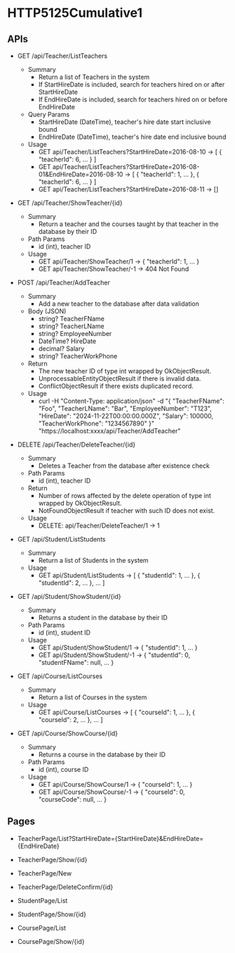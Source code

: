 # HTTP5125Cumulative1
## APIs
- GET /api/Teacher/ListTeachers
    - Summary
        - Return a list of Teachers in the system
        - If StartHireDate is included, search for teachers hired on or after StartHireDate
        - If EndHireDate is included, search for teachers hired on or before EndHireDate
    - Query Params
        - StartHireDate (DateTime), teacher's hire date start inclusive bound
        - EndHireDate (DateTime), teacher's hire date end inclusive bound
    - Usage
        - GET api/Teacher/ListTeachers?StartHireDate=2016-08-10 -> \[ { "teacherId": 6, ... } \]
        - GET api/Teacher/ListTeachers?StartHireDate=2016-08-01&EndHireDate=2016-08-10 -> \[ { "teacherId": 1, ... }, { "teacherId": 6, ... } \]
        - GET api/Teacher/ListTeachers?StartHireDate=2016-08-11 -> \[\]

- GET /api/Teacher/ShowTeacher/{id}
    - Summary
        - Return a teacher and the courses taught by that teacher in the database by their ID
    - Path Params
        - id (int), teacher ID
    - Usage
        - GET api/Teacher/ShowTeacher/1 -> { "teacherId": 1, ... }
        - GET api/Teacher/ShowTeacher/-1 -> 404 Not Found

- POST /api/Teacher/AddTeacher
    - Summary
        - Add a new teacher to the database after data validation
    - Body (JSON)
        - string? TeacherFName
        - string? TeacherLName
        - string? EmployeeNumber
        - DateTime? HireDate
        - decimal? Salary
        - string? TeacherWorkPhone
    - Return
        - The new teacher ID of type int wrapped by OkObjectResult.
        - UnprocessableEntityObjectResult if there is invalid data.
        - ConflictObjectResult if there exists duplicated record.
    - Usage
        - curl -H "Content-Type: application/json" -d "{ \"TeacherFName\": \"Foo\", \"TeacherLName\": \"Bar\", \"EmployeeNumber\": \"T123\", \"HireDate\": \"2024-11-22T00:00:00.000Z\", \"Salary\": 100000, \"TeacherWorkPhone\": \"1234567890\" }" "https://localhost:xxxx/api/Teacher/AddTeacher"

- DELETE /api/Teacher/DeleteTeacher/{id}
    - Summary
        - Deletes a Teacher from the database after existence check
    - Path Params
        - id (int), teacher ID
    - Return
        - Number of rows affected by the delete operation of type int wrapped by OkObjectResult.
        - NotFoundObjectResult if teacher with such ID does not exist.
    - Usage
        - DELETE: api/Teacher/DeleteTeacher/1 -> 1

- GET /api/Student/ListStudents
    - Summary
        - Return a list of Students in the system
    - Usage
        - GET api/Student/ListStudents -> \[ { "studentId": 1, ... }, { "studentId": 2, ... }, ... \]

- GET /api/Student/ShowStudent/{id}
    - Summary
        - Returns a student in the database by their ID
    - Path Params
        - id (int), student ID
    - Usage
        - GET api/Student/ShowStudent/1 -> { "studentId": 1, ... }
        - GET api/Student/ShowStudent/-1 -> { "studentId": 0, "studentFName": null, ... }

- GET /api/Course/ListCourses
    - Summary
        - Return a list of Courses in the system
    - Usage
        - GET api/Course/ListCourses -> \[ { "courseId": 1, ... }, { "courseId": 2, ... }, ... \]

- GET /api/Course/ShowCourse/{id}
    - Summary
        - Returns a course in the database by their ID
    - Path Params
        - id (int), course ID
    - Usage
        - GET api/Course/ShowCourse/1 -> { "courseId": 1, ... }
        - GET api/Course/ShowCourse/-1 -> { "courseId": 0, "courseCode": null, ... }

## Pages
- TeacherPage/List?StartHireDate={StartHireDate}&EndHireDate={EndHireDate}

- TeacherPage/Show/{id}

- TeacherPage/New

- TeacherPage/DeleteConfirm/{id}

- StudentPage/List

- StudentPage/Show/{id}

- CoursePage/List

- CoursePage/Show/{id}
